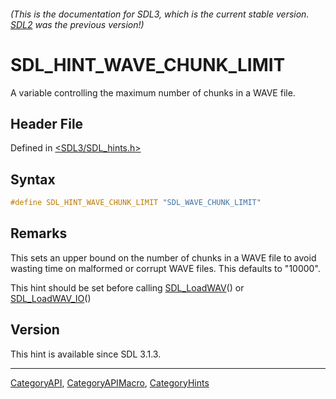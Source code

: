 ###### (This is the documentation for SDL3, which is the current stable version. [SDL2](https://wiki.libsdl.org/SDL2/) was the previous version!)
# SDL_HINT_WAVE_CHUNK_LIMIT

A variable controlling the maximum number of chunks in a WAVE file.

## Header File

Defined in [<SDL3/SDL_hints.h>](https://github.com/libsdl-org/SDL/blob/main/include/SDL3/SDL_hints.h)

## Syntax

```c
#define SDL_HINT_WAVE_CHUNK_LIMIT "SDL_WAVE_CHUNK_LIMIT"
```

## Remarks

This sets an upper bound on the number of chunks in a WAVE file to avoid
wasting time on malformed or corrupt WAVE files. This defaults to "10000".

This hint should be set before calling [SDL_LoadWAV](SDL_LoadWAV)() or
[SDL_LoadWAV_IO](SDL_LoadWAV_IO)()

## Version

This hint is available since SDL 3.1.3.

----
[CategoryAPI](CategoryAPI), [CategoryAPIMacro](CategoryAPIMacro), [CategoryHints](CategoryHints)

